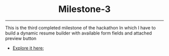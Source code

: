<h1 align="center">Milestone-3</h1>
<hr/>
<p>This is the third completed milestone of the hackathon In which I have to build a dynamic resume builder with available form fields and attached preview button</p>

- [Explore it here](https://hackathon-1-milestone-3.netlify.app);